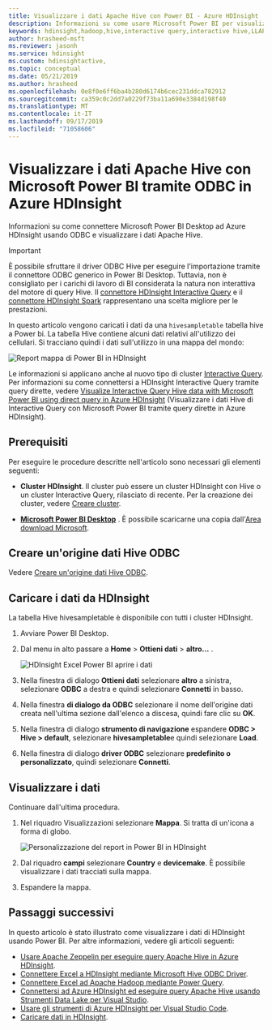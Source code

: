 ```yaml
---
title: Visualizzare i dati Apache Hive con Power BI - Azure HDInsight
description: Informazioni su come usare Microsoft Power BI per visualizzare i dati Hive elaborati da Azure HDInsight.
keywords: hdinsight,hadoop,hive,interactive query,interactive hive,LLAP,odbc
author: hrasheed-msft
ms.reviewer: jasonh
ms.service: hdinsight
ms.custom: hdinsightactive,
ms.topic: conceptual
ms.date: 05/21/2019
ms.author: hrasheed
ms.openlocfilehash: 0e8f0e6ff6ba4b280d6174b6cec231ddca782912
ms.sourcegitcommit: ca359c0c2dd7a0229f73ba11a690e3384d198f40
ms.translationtype: MT
ms.contentlocale: it-IT
ms.lasthandoff: 09/17/2019
ms.locfileid: "71058606"
---
```

# <a name="visualize-apache-hive-data-with-microsoft-power-bi-using-odbc-in-azure-hdinsight"></a>Visualizzare i dati Apache Hive con Microsoft Power BI tramite ODBC in Azure HDInsight

Informazioni su come connettere Microsoft Power BI Desktop ad Azure HDInsight usando ODBC e visualizzare i dati Apache Hive.

>[!IMPORTANT]
> È possibile sfruttare il driver ODBC Hive per eseguire l'importazione tramite il connettore ODBC generico in Power BI Desktop. Tuttavia, non è consigliato per i carichi di lavoro di BI considerata la natura non interattiva del motore di query Hive. Il [connettore HDInsight Interactive Query](../interactive-query/apache-hadoop-connect-hive-power-bi-directquery.md) e il [connettore HDInsight Spark](https://docs.microsoft.com/power-bi/spark-on-hdinsight-with-direct-connect) rappresentano una scelta migliore per le prestazioni.

In questo articolo vengono caricati i dati da una `hivesampletable` tabella hive a Power bi. La tabella Hive contiene alcuni dati relativi all'utilizzo dei cellulari. Si tracciano quindi i dati sull'utilizzo in una mappa del mondo:

![Report mappa di Power BI in HDInsight](./media/apache-hadoop-connect-hive-power-bi/hdinsight-power-bi-visualization.png)

Le informazioni si applicano anche al nuovo tipo di cluster [Interactive Query](../interactive-query/apache-interactive-query-get-started.md). Per informazioni su come connettersi a HDInsight Interactive Query tramite query dirette, vedere [Visualize Interactive Query Hive data with Microsoft Power BI using direct query in Azure HDInsight](../interactive-query/apache-hadoop-connect-hive-power-bi-directquery.md) (Visualizzare i dati Hive di Interactive Query con Microsoft Power BI tramite query dirette in Azure HDInsight).

## <a name="prerequisites"></a>Prerequisiti

Per eseguire le procedure descritte nell'articolo sono necessari gli elementi seguenti:

* **Cluster HDInsight**. Il cluster può essere un cluster HDInsight con Hive o un cluster Interactive Query, rilasciato di recente. Per la creazione dei cluster, vedere [Creare cluster](apache-hadoop-linux-tutorial-get-started.md#create-cluster).

* **[Microsoft Power BI Desktop](https://powerbi.microsoft.com/desktop/)** . È possibile scaricarne una copia dall'[Area download Microsoft](https://www.microsoft.com/download/details.aspx?id=45331).

## <a name="create-hive-odbc-data-source"></a>Creare un'origine dati Hive ODBC

Vedere [Creare un'origine dati Hive ODBC](apache-hadoop-connect-excel-hive-odbc-driver.md#create-apache-hive-odbc-data-source).

## <a name="load-data-from-hdinsight"></a>Caricare i dati da HDInsight

La tabella Hive hivesampletable è disponibile con tutti i cluster HDInsight.

1. Avviare Power BI Desktop.

2. Dal menu in alto passare a **Home** > **Ottieni dati** > **altro...** .

    ![HDInsight Excel Power BI aprire i dati](./media/apache-hadoop-connect-hive-power-bi/hdinsight-power-bi-open-odbc.png)

3. Nella finestra di dialogo **Ottieni dati** selezionare **altro** a sinistra, selezionare **ODBC** a destra e quindi selezionare **Connetti** in basso.

4. Nella finestra **di dialogo da ODBC** selezionare il nome dell'origine dati creata nell'ultima sezione dall'elenco a discesa, quindi fare clic su **OK**.

5. Nella finestra di dialogo **strumento di navigazione** espandere **ODBC > Hive > default**, selezionare **hivesampletable**e quindi selezionare **Load**.

6. Nella finestra di dialogo **driver ODBC** selezionare **predefinito o personalizzato**, quindi selezionare **Connetti**.

## <a name="visualize-data"></a>Visualizzare i dati

Continuare dall'ultima procedura.

1. Nel riquadro Visualizzazioni selezionare **Mappa**.  Si tratta di un'icona a forma di globo.

    ![Personalizzazione del report in Power BI in HDInsight](./media/apache-hadoop-connect-hive-power-bi/hdinsight-power-bi-customize.png)
2. Dal riquadro **campi** selezionare **Country** e **devicemake**. È possibile visualizzare i dati tracciati sulla mappa.
3. Espandere la mappa.

## <a name="next-steps"></a>Passaggi successivi

In questo articolo è stato illustrato come visualizzare i dati di HDInsight usando Power BI.  Per altre informazioni, vedere gli articoli seguenti:

* [Usare Apache Zeppelin per eseguire query Apache Hive in Azure HDInsight](../interactive-query/hdinsight-connect-hive-zeppelin.md).
* [Connettere Excel a HDInsight mediante Microsoft Hive ODBC Driver](./apache-hadoop-connect-excel-hive-odbc-driver.md).
* [Connettere Excel ad Apache Hadoop mediante Power Query](apache-hadoop-connect-excel-power-query.md).
* [Connettersi ad Azure HDInsight ed eseguire query Apache Hive usando Strumenti Data Lake per Visual Studio](apache-hadoop-visual-studio-tools-get-started.md).
* [Usare gli strumenti di Azure HDInsight per Visual Studio Code](../hdinsight-for-vscode.md).
* [Caricare dati in HDInsight](./../hdinsight-upload-data.md).
